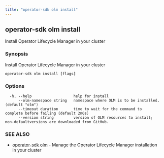 ```yaml
---
title: "operator-sdk olm install"
---
```

## operator-sdk olm install

Install Operator Lifecycle Manager in your cluster

### Synopsis

Install Operator Lifecycle Manager in your cluster

```
operator-sdk olm install [flags]
```

### Options

```
  -h, --help                   help for install
      --olm-namespace string   namespace where OLM is to be installed. (default "olm")
      --timeout duration       time to wait for the command to complete before failing (default 2m0s)
      --version string         version of OLM resources to install; non-defaultversions are downloaded from GitHub.
```

### SEE ALSO

* [operator-sdk olm](../operator-sdk_olm)	 - Manage the Operator Lifecycle Manager installation in your cluster


